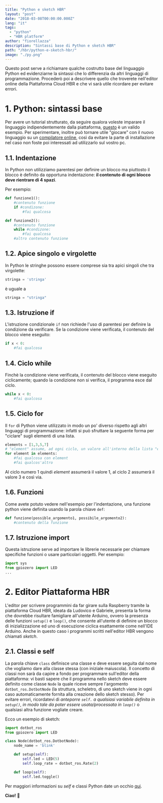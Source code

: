 ```yaml
---
title: "Python e sketch HBR"
layout: "post"
date: "2018-03-08T00:00:00.000Z"
lang: "it"
tags:
  - "python"
  - "HBR platform"
author: "fiorellazza"
description: "Sintassi base di Python e sketch HBR"
path: "/hbr/python-e-sketch-hbr/"
image: "./py.png"
---
```


Questo post serve a richiamare qualche costrutto base del linguaggio Python ed evidenziarne la sintassi che lo differenzia da altri linguaggi di programmazione. Procederò poi a descrivere quello che troverete nell'editor online della Piattaforma Cloud HBR e che vi sarà utile ricordare per evitare errori.

# 1. Python: sintassi base

Per avere un tutorial strutturato, da seguire qualora voleste imparare il linguaggio indipendentemente dalla piattaforma, [questo](http://www.html.it/guide/guida-python/) è un valido esempio. Per sperimentare, inoltre può tornare utile "giocare" con il nuovo linguaggio su un [compilatore online](https://repl.it/repls/ThreadbareBusyArrays), così da evitare la parte di installazione nel caso non foste poi interessati ad utilizzarlo sul vostro pc.

## 1.1. Indentazione

In Python non utilizziamo parentesi per definire un blocco ma piuttosto il blocco è definito da opportuna indentazione: **il contenuto di ogni blocco deve rientrare di 4 spazi**.

Per esempio:

```python
def funzione1():
    #contenuto funzione
    if #condizone:
        #fai qualcosa

def funzione2():
    #contenuto funzione
    while #condizone:
        #fai qualcosa
    #altro contenuto funzione
```

## 1.2. Apice singolo e virgolette

In Python le stringhe possono essere comprese sia tra apici singoli che tra virgolette:

```python
stringa = 'stringa'
```

è uguale a

```python
stringa = "stringa"
```

## 1.3. Istruzione **if**

L'istruzione condizionale `if` non richiede l'uso di parentesi per definire la condizione da verificare. Se la condizione viene verificata, il contenuto del blocco viene eseguito:

```python
if x < 0:
    #fai qualcosa
```

## 1.4. Ciclo **while**

Finchè la condizione viene verificata, il contenuto del blocco viene eseguito ciclicamente; quando la condizione non si verifica, il programma esce dal ciclo.

```python
while x < 0:
    #fai qualcosa
```

## 1.5. Ciclo **for**

Il `for` di Python viene utilizzato in modo un po' diverso rispetto agli altri linguaggi di programmazione: infatti si può sfruttare la seguente forma per "ciclare" sugli elementi di una lista.

```python
elements = [1,3,5,7]
# "element" assume, ad ogni ciclo, un valore all'interno della lista "elements":
for element in elements:
    #fai qualcosa con element
    #fai qualcos'altro
```

Al ciclo numero 1 quindi _element_ assumerà il valore 1, al ciclo 2 assumerà il valore 3 e così via.

## 1.6. Funzioni

Come avete potuto vedere nell'esempio per l'indentazione, una funzione python viene definita usando la parola chiave `def`:

```python
def funzione(possible_argomento1, possibile_argomento2):
    #contenuto della funzione
```

## 1.7. Istruzione **import**

Questa istruzione serve ad importare le librerie necessarie per chiamare specifiche funzioni o usare particolari oggetti. Per esempio:

```python
import sys
from gpiozero import LED
...
```

# 2. Editor Piattaforma HBR

L'editor per scrivere programmini da far girare sulla Raspberry tramite la piattaforma Cloud HBR, ideata da Ludovico e Gabriele, presenta la forma che dovrebbe risultare famigliare all'utente Arduino, ovvero la presenza delle funzioni `setup()` e `loop()`, che consente all'utente di definire un blocco di inizializzazione ed uno di esecuzione ciclica esattamente come nell'IDE Arduino. Anche in questo caso i programmi scritti nell'editor HBR vengono chiamati _sketch_.

## 2.1. Classi e **self**

La parola chiave `class` definisce una classe e deve essere seguita dal nome che vogliamo dare alla classe stessa (con iniziale maiuscola). Il concetto di classi non sarà da capire a fondo per programmare sull'editor della piattaforma: vi basti sapere che il programma nello sketch deve essere definito come classe `Node` la quale riceve sempre l'argomento `dotbot_ros.DotbotNode` (la struttura, scheletro, di uno sketch viene in ogni caso automaticamente fornita alla creazione dello sketch stesso).
Per evitare errori, ricordatevi di _anteporre `self.` a qualsiasi variabile definita in `setup()`, in modo tale da poter essere usata/processata in `loop()`_ o qualsiasi altra funzione vogliate creare.

Ecco un esempio di sketch:

```python
import dotbot_ros
from gpiozero import LED

class Node(dotbot_ros.DotbotNode):
    node_name = 'blink'

    def setup(self):
        self.led = LED(5)
        self.loop_rate = dotbot_ros.Rate(2)

    def loop(self):
        self.led.toggle()
```

Per maggiori informazioni su _self_ e classi Python date un occhio [qui](http://www.html.it/pag/15622/classi-in-python/).

**Ciao!** :hibiscus:
